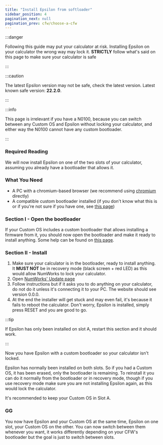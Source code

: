 ```yaml
---
title: "Install Epsilon from softloader"
sidebar_position: 4
pagination_next: null
pagination_prev: cfw/choose-a-cfw
---
```


:::danger

Following this guide may put your calculator at risk. Installing Epsilon on your calculator the wrong way may lock it. **STRICTLY** follow what's said on this page to make sure your calculator is safe

:::

:::caution

The latest Epsilon version may not be safe, check the latest version. Latest known safe version: **22.2.0**.

:::

:::info

This page is irrelevant if you have a N0100, because you can switch between any Custom OS and Epsilon without locking your calculator, and either way the N0100 cannot have any custom bootloader.

:::

### Required Reading

We will now install Epsilon on one of the two slots of your calculator, assuming you already have a bootloader that allows it.

### What You Need

- A PC with a chromium-based browser (we recommend using [chromium](https://www.chromium.org/chromium-projects/) directly)
- A compatible custom bootloader installed (if you don't know what this is or if you're not sure if you have one, see [this page](/docs/cfw/choose-a-cfw))

### Section I - Open the bootloader

If your Custom OS includes a custom bootloader that allows installing a firmware from it, you should now open the bootloader and make it ready to install anything. Some help can be found on [this page](/docs/cfw/choose-a-cfw).

### Section II - Install

1. Make sure your calculator is in the bootloader, ready to install anything. It **MUST NOT** be in recovery mode (black screen + red LED) as this would allow NumWorks to lock your calculator.
2. Open [NumWorks' Update page](https://numworks.com/update)
3. Follow instructions but if it asks you to do anything on your calculator, do not do it unless it's connecting it to your PC. The website should see version 0.0.0.
4. At the end the installer will get stuck and may even fail, it's because it fails to reboot the calculator. Don't worry, Epsilon is installed, simply press RESET and you are good to go.

:::tip

If Epsilon has only been installed on slot A, restart this section and it should work.

:::

Now you have Epsilon with a custom bootloader so your calculator isn't locked.

Epsilon has normally been installed on both slots. So if you had a Custom OS, it has been erased, only the bootloader is remaining. To reinstall it you can do it normally from the bootloader or in recovery mode, though if you use recovery mode make sure you are not installing Epsilon again, as this would lock the calculator.

It's recommended to keep your Custom OS in Slot A.

### GG

You now have Epsilon and your Custom OS at the same time, Epsilon on one slot, your Custom OS on the other. You can now switch between them whenever you want, it works differently depending on your CFW's bootloader but the goal is just to switch between slots.
